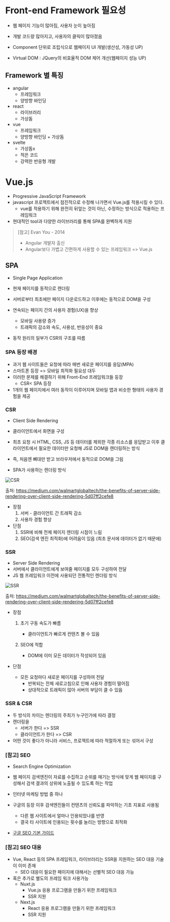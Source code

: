 # Front-end Framework 필요성

- 웹 페이지 기능이 많아짐, 사용자 눈이 높아짐
- 개발 코드량 많아지고, 사용자의 클릭이 많아졌음



- Component 단위로 조립식으로 웹페이지 UI 개발(생산성, 가동성 UP)
- Virtual DOM : JQuery의 비효율적 DOM 제어 개선(웹페이지 성능 UP)

## Framework 별 특징

- angular
  - 프레임워크
  - 양방향 바인딩
- react
  - 라이브러리
  - 가상돔
- vue
  - 프레임워크
  - 양방향 바인딩 + 가상돔
- svelte
  - 가상돔x
  - 적은 코드
  - 강력한 반응형 개발

# Vue.js

- Progressive JavaScript Framework
- javascript 프로젝트에서 점진적으로 수정해 나가면서 Vue.js를 적용시킬 수 있다. 
  - vue를 적용하기 위해 완전히 뒤엎는 것이 아닌, 수정하는 방식으로 적용하는 프레임워크
- 현대적인 tool과 다양한 라이브러리를 통해 SPA를 완벽하게 지원

> [참고] Evan You - 2014
>
> - Angular 개발자 출신
> - Angular보다 가볍고 간편하게 사용할 수 있는 프레임워크 => Vue.js



## SPA

- Single Page Application
- 현재 페이지를 동적으로 렌더링

- 서버로부터 최초에만 페이지 다운로드하고 이후에는 동적으로 DOM을 구성
- 연속되는 페이지 간의 사용자 경험(UX)을 향상
  - 모바일 사용량 증가
  - 트래픽의 감소와 속도, 사용성, 반응성이 중요
- 동작 원리의 일부가 CSR의 구조를 따름

### SPA 등장 배경

- 과거 웹 사이트들은 요청에 따라 매번 새로운 페이지를 응답(MPA)
- 스마트폰 등장 => 모바일 최적화 필요성 대두
- 이러한 문제를 해결하기 위해 Front-End 프레임워크들 등장
  - CSR< SPA 등장
- 1개의 웹 페이지에서 여러 동작이 이루어지며 모바일 앱과 비슷한 형태의 사용자 경험을 제공



### CSR

- Client Side Rendering
- 클라이언트에서 화면을 구성

- 최초 요청 시 HTML, CSS, JS 등 데이터를 제외한 각종 리소스를 응답받고 이후 클라이언트에서 필요한 데이터만 요청해 JS로 DOM을 렌더링하는 방식
- 즉, 처음엔 뼈대만 받고 브라우저에서 동적으로 DOM을 그림
- SPA가 사용하는 렌더링 방식

![CSR](https://miro.medium.com/max/1400/1*CRiH0hUGoS3aoZaIY4H2yg.png)

출처: https://medium.com/walmartglobaltech/the-benefits-of-server-side-rendering-over-client-side-rendering-5d07ff2cefe8



- 장점
  1. 서버 - 클라이언트 간 트래픽 감소
  2. 사용자 경험 향상
- 단점
  1. SSR에 비해 전체 페이지 렌더링 시점이 느림
  2. SEO(검색 엔진 최적화)에 어려움이 있음 (최초 문서에 데이터가 없기 때문에)



###  SSR

- Server Side Rendering
- 서버에서 클라이언트에게 보여줄 페이지를 모두 구성하여 전달
- JS 웹 프레임워크 이전에 사용되던 전통적인 렌더링 방식

![SSR](https://miro.medium.com/max/1400/1*jJkEQpgZ8waQ5P-W5lhxuQ.png)

출처: https://medium.com/walmartglobaltech/the-benefits-of-server-side-rendering-over-client-side-rendering-5d07ff2cefe8

- 장점

  1. 초기 구동 속도가 빠름
     - 클라이언트가 빠르게 컨텐츠 볼 수 있음

  2. SEO에 적합
     - DOM에 이미 모든 데이터가 작성되어 있음

- 단점

  - 모든 요청마다 새로운 페이지를 구성하여 전달
    - 반복되는 전체 새로고침으로 인해 사용자 경험이 떨어짐
    - 상대적으로 트래픽이 많아 서버의 부담이 클 수 있음



### SSR & CSR

- 두 방식의 차이는 렌더링의 주최가 누구인가에 따라 결정
- 렌더링을 
  - 서버가 한다 => SSR
  - 클라이언트가 한다 => CSR
- 어떤 것이 좋다가 아니라
  서비스, 프로젝트에 따라 적절하게 또는 섞어서 구성



### [참고] SEO

- Search Engine Optimization
- 웹 페이지 검색엔진이 자료를 수집하고 순위를 매기는 방식에 맞게
  웹 페이지를 구성해서 검색 결과의 상위에 노출될 수 있도록 하는 작업
- 인터넷 마케팅 방법 중 하나
- 구글의 등장 이후 검색엔진들이 컨텐츠의 신뢰도를 파악하는 기초 지표로 사용됨
  - 다른 웹 사이트에서 얼마나 인용되었나를 반영
  - 결국 타 사이트에 인용되는 횟수를 늘리는 방향으로 최적화

- [구글 SEO 기본 가이드](https://developers.google.com/search/docs/beginner/seo-starter-guide?hl=ko#areyouongoogle)



### [참고] SEO 대응

- Vue, React 등의 SPA 프레임워크, 라이브러리는 SSR을 지원하는 SEO 대응 기술이 이미 존재
  - SEO 대응이 필요한 페이지에 대해서는 선별적 SEO 대응 가능
- 혹은 추가로 별도의 프레임 워크 사용가능
  - Nuxt.js
    - Vue.js 응용 프로그램을 만들기 위한 프레임워크
    - SSR 지원
  - Next.js
    - React 응용 프로그램을 만들기 위한 프레임워크
    - SSR 지원